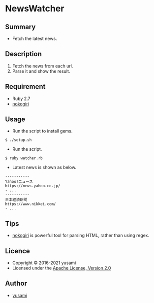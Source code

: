 # NewsWatcher

## Summary

* Fetch the latest news.

## Description

1. Fetch the news from each url.
2. Parse it and show the result.

## Requirement

* Ruby 2.7
* [nokogiri](http://www.nokogiri.org)

## Usage

* Run the script to install gems.

~~~
$ ./setup.sh
~~~

* Run the script.

~~~
$ ruby watcher.rb
~~~

* Latest news is shown as below.

~~~
-----------
Yahoo!ニュース
https://news.yahoo.co.jp/
- ...
-----------
日本経済新聞
https://www.nikkei.com/
- ...
~~~

## Tips

* [nokogiri](http://www.nokogiri.org) is powerful tool for parsing HTML, rather than using regex.

## Licence

* Copyright &copy; 2016-2021 yusami
* Licensed under the [Apache License, Version 2.0][Apache]

[Apache]: http://www.apache.org/licenses/LICENSE-2.0


## Author

* [yusami](https://github.com/yusami)
